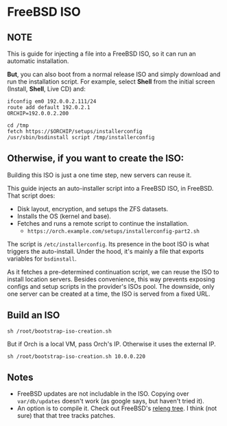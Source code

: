 # FreeBSD ISO

## NOTE
This is guide for injecting a file into a FreeBSD
ISO, so it can run an automatic installation.

**But**, you can also boot from a normal release ISO and simply
download and run the installation script. For example, select
**Shell** from the initial screen (Install, **Shell**, Live CD) and:
```shell
ifconfig em0 192.0.0.2.111/24
route add default 192.0.2.1
ORCHIP=192.0.0.2.200

cd /tmp
fetch https://$ORCHIP/setups/installerconfig
/usr/sbin/bsdinstall script /tmp/installerconfig
```


## Otherwise, if you want to create the ISO:
Building this ISO is just a one time step, new servers can reuse it.

This guide injects an auto-installer script into
a FreeBSD ISO, in FreeBSD. That script does:
- Disk layout, encryption, and setups the ZFS datasets.
- Installs the OS (kernel and base).
- Fetches and runs a remote script to continue the installation.
	- `https://orch.example.com/setups/installerconfig-part2.sh`

The script is `/etc/installerconfig`. Its presence in the
boot ISO is what triggers the auto-install. Under the hood,
it's mainly a file that exports variables for `bsdinstall`.

As it fetches a pre-determined continuation script, we can reuse the ISO to
install location servers. Besides convenience, this way prevents exposing
configs and setup scripts in the provider's ISOs pool. The downside, only
one server can be created at a time, the ISO is served from a fixed URL.


## Build an ISO
`sh /root/bootstrap-iso-creation.sh`

But if Orch is a local VM, pass Orch's IP. Otherwise it uses the external IP.
```shell script
sh /root/bootstrap-iso-creation.sh 10.0.0.220
```

## Notes
- FreeBSD updates are not includable in the ISO. Copying over
	`var/db/updates` doesn't work (as google says, but haven't tried it).
- An option is to compile it. Check out
	FreeBSD's [releng tree](https://svnweb.freebsd.org/base/releng/12.1/).
	I think (not sure) that that tree tracks patches.



